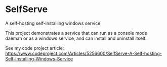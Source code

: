 # SelfServe
A self-hosting self-installing windows service

This project demonstrates a service that can run as a console mode daeman or as a windows service, and can install and uninstall itself.

See my code project article: https://www.codeproject.com/Articles/5256600/SelfServe-A-Self-hosting-Self-installing-Windows-Service
